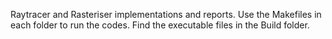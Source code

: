 Raytracer and Rasteriser implementations and reports. Use the Makefiles in
each folder to run the codes. Find the executable files in the Build folder.
